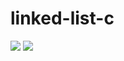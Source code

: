 # linked-list-c
<a href="https://codeclimate.com/github/Phanatos-/linked-list-c"><img src="https://codeclimate.com/github/Phanatos-/linked-list-c/badges/gpa.svg" /></a> <a href="https://codeclimate.com/github/Phanatos-/linked-list-c"><img src="https://codeclimate.com/github/Phanatos-/linked-list-c/badges/issue_count.svg" /></a>
